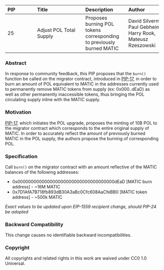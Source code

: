 | PIP              | Title                          | Description         | Author                       | Discussion | Status | Type                                    | Date                 |  
|-------------------|---------------------------------|----------------------|-------------------------------|------------|--------|------------------------------------------|-----------------------|  
| 25 | Adjust POL Total Supply | Proposes burning POL tokens corresponding to previously burned MATIC | David Silverman, Paul Gebheim, Harry Rook, Mateusz Rzeszowski | [Forum](https://forum.polygon.technology/t/pip-25-adjust-pol-total-supply/13008) |  Draft | Contracts |2023-10-04
 
### Abstract

In response to community feedback, this PIP proposes that the `burn()` function be called on the migrator contract, introduced in [PIP-17](https://github.com/maticnetwork/Polygon-Improvement-Proposals/blob/main/PIPs/PIP-17.md), in order to burn an amount of POL equivalent to MATIC in the addresses currently used to permanently remove MATIC tokens from supply (ex: 0x000..dEaD) as well as other permanently inaccessible tokens, thus bringing the POL circulating supply inline with the MATIC supply.

### Motivation

[PIP-17](https://github.com/maticnetwork/Polygon-Improvement-Proposals/blob/main/PIPs/PIP-17.md), which initiates the POL upgrade, proposes the minting of 10B POL to the migrator contract which corresponds to the entire original supply of MATIC. In order to accurately reflect the amount of previously burned MATIC in the POL supply, the authors propose the burning of corresponding POL.

### Specification

Call `burn()` on the migrator contract with an amount reflective of the MATIC balances of the following addresses:

-   0x000000000000000000000000000000000000dEaD \[MATIC burn address\] - ~16M MATIC 
-   0x7D1AfA7B718fb893dB30A3aBc0Cfc608AaCfeBB0 \[MATIC token address\] - ~500k MATIC 

*Exact values to be updated upon EIP-1559 recipient change, should PIP-24 be adopted*

### Backward Compatibility

This change causes no identifiable backward incompatibilities. 

### Copyright

All copyrights and related rights in this work are waived under CC0 1.0 Universal.
